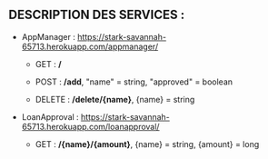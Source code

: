 ## DESCRIPTION DES SERVICES :

* AppManager : https://stark-savannah-65713.herokuapp.com/appmanager/
		
  * GET : **/**

  * POST : **/add**, "name" = string, "approved" = boolean

  * DELETE : **/delete/{name}**, {name} = string

* LoanApproval : https://stark-savannah-65713.herokuapp.com/loanapproval/

  * GET : **/{name}/{amount}**, {name} = string, {amount} = long
